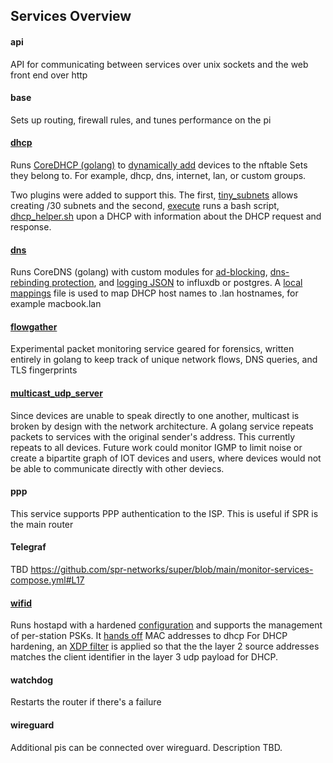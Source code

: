 ## Services Overview

#### api 
API for communicating between services over unix sockets and the web front end over http

#### base
Sets up routing, firewall rules, and tunes performance on the pi


#### [dhcp](https://github.com/spr-networks/super/tree/main/dhcp)
Runs [CoreDHCP (golang)](https://github.com/spr-networks/coredhcp) to [dynamically add](https://github.com/spr-networks/super/blob/main/dhcp/scripts/dhcp_helper.sh) devices to the nftable Sets they belong to. For example, dhcp, dns, internet, lan, or custom groups. 

Two plugins were added to support this. The first, [tiny_subnets](https://github.com/spr-networks/coredhcp/tree/master/plugins/tiny_subnets) allows creating /30 subnets and the second, [execute](https://github.com/spr-networks/coredhcp/blob/master/plugins/execute/plugin.go) runs a bash script, [dhcp_helper.sh](https://github.com/spr-networks/super/blob/main/dhcp/scripts/dhcp_helper.sh) upon a DHCP with information about the DHCP request and response.

#### [dns](https://github.com/spr-networks/super/tree/main/dns)

Runs CoreDNS (golang) with custom modules for [ad-blocking](https://github.com/spr-networks/coredns-block), [dns-rebinding protection](https://github.com/spr-networks/coredns-rebinding_protection), and [logging JSON](https://github.com/spr-networks/coredns-jsonlog) to influxdb or postgres. 
A [local](https://github.com/spr-networks/super/blob/main/dhcp/scripts/dhcp_helper.sh#L100) [mappings](https://github.com/spr-networks/super/blob/main/base/template_configs/dns-Corefile#L5) file is used to map DHCP host names to .lan hostnames, for example macbook.lan 

#### [flowgather](https://github.com/spr-networks/super/tree/main/flowgather)
Experimental packet monitoring service geared for forensics, written entirely in golang to keep track of unique network flows, DNS queries, and TLS fingerprints

#### [multicast_udp_server](https://github.com/spr-networks/super/tree/main/multicast_udp_proxy)

Since devices are unable to speak directly to one another, multicast is broken by design with the network architecture. A golang service repeats packets to services with the original sender's address. This currently repeats to all devices. Future work could monitor IGMP to limit noise or create a bipartite graph of IOT devices and users, where devices would not be able to communicate directly with other deviecs. 

#### ppp
This service supports PPP authentication to the ISP. This is useful if SPR is the main router

#### Telegraf
TBD
https://github.com/spr-networks/super/blob/main/monitor-services-compose.yml#L17

#### [wifid](https://github.com/spr-networks/super/tree/main/wifid)
Runs hostapd with a hardened [configuration](https://github.com/spr-networks/super/blob/main/base/template_configs/gen_hostapd.sh) and supports the management of per-station PSKs. It [hands off](https://github.com/spr-networks/super/blob/main/wifid/scripts/action.sh) MAC addresses to dhcp
For DHCP hardening, an [XDP filter](https://github.com/spr-networks/super/blob/main/wifid/code/filter_dhcp_mismatch.c) is applied so that the the layer 2 source addresses matches the client identifier in the layer 3 udp payload for DHCP.

#### watchdog
Restarts the router if there's a failure

#### wireguard
Additional pis can be connected over wireguard. Description TBD. 
